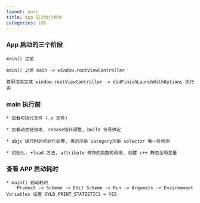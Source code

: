 ```yaml
---
layout: post
title: App 启动优化相关
categories: iOS
---
```



### App 启动的三个阶段
    main() 之前

    main() 之后 main -> window.rootViewController

    首屏渲染完成 window.rootViewController -> didFinishLaunchWithOptions 执行完


### main 执行前
    * 加载可执行文件 (.o 文件)
    
    * 加载动态链接库, rebase指针调整, build 符号绑定
    
    * objc 运行时的初始化处理, 类的注册 category注册 selector 唯一性检测

    * 初始化, +load 方法, attribute 修饰的函数的调用, 创建 c++ 静态全局变量 




### 查看 APP 启动耗时
    * main() 启动耗时
        Product -> Scheme -> Edit Scheme -> Run -> Argumets -> Enviromment Variables 设置 DYLD_PRINT_STATISTICS = YES